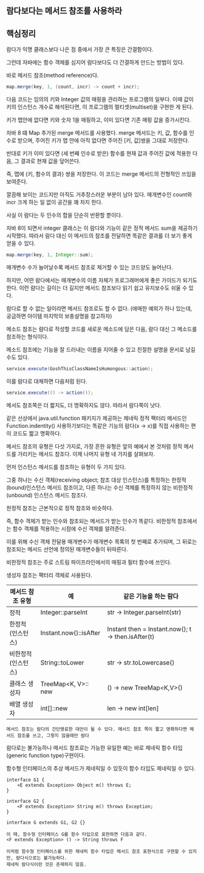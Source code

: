 ## 람다보다는 메서드 참조를 사용하라

## **핵심정리**

람다가 익명 클래스보다 나은 점 중에서 가장 큰 특징은 간결함이다. 

그런데 자바에는 함수 객체를 심지어 람다보다도 더 간결하게 만드는 방법이 있다.

바로 메서드 참조(method reference)다.

```java
map.merge(key, 1, (count, incr) -> count + incr);
```

다음 코드는 임의의 키와 Integer 값의 매핑을 관리하는 프로그램의 일부다. 이때 값이 키의 인스턴스 개수로 해석된다면, 이 프로그램의 멀티셋(multiset)을 구현한 게 된다.

키가 맵안에 없다면 키와 숫자 1을 매핑하고, 이미 있다면 기존 매핑 값을 증가시킨다.

자바 8 떄 Map 추가된 merge 메서드를 사용했다. merge 메서드는 키, 값, 함수를 인수로 받으며, 주어진 키가 맵 안에 아직 없다면 주어진 [키, 값]쌍을 그대로 저장한다. 

반대로 키가 이미 있다면 (세 번째 인수로 받은) 함수를 현재 값과 주어진 값에 적용한 다음, 그 결과로 현재 값을 덮어쓴다. 

즉, 맵에 {키, 함수의 결과} 쌍을 저장한다. 이 코드는 merge 메서드의 전형적인 쓰임을 보여준다.

깔끔해 보이는 코드지만 아직도 거추장스러운 부분이 남아 있다. 매개변수인 count와 incr 크게 하는 일 없이 공간을 꽤 차지 한다.

사실 이 람다는 두 인수의 합을 단순히 반환할 뿐이다.

자바 8이 되면서 integer 클래스는 이 람다와 기능이 같은 정적 메서드 sum을 제공하기 시작했다. 따라서 람다 대신 이 메서드의 참조를 전달하면 똑같은 결과를 더 보기 좋게 얻을 수 있다.

```java
map.merge(key, 1, Integer::sum);
```

매개변수 수가 늘어날수록 메서드 참조로 제거할 수 있는 코드양도 늘어난다.

하지만, 어떤 람다에서는 매개변수의 이름 자체가 프로그래머에게 좋은 가이드가 되기도 한다. 이런 람다는 길이는 더 길지만 메서드 참조보다 읽기 쉽고 유지보수도 쉬울 수 있다.

람다로 할 수 없는 일이라면 메서드 참조로도 할 수 없다. (애매한 예외가 하나 있는데, 궁금하면 아이템 마지막의 보충설명을 참고하자)

메소드 참조는 람다로 작성할 코드를 새로운 메소드에 담은 다음, 람다 대신 그 메소드를 참조하는 형식이다.

메소드 참조에는 기능을 잘 드러내는 이름을 지어줄 수 있고 친절한 설명을 문서로 남길 수도 있다.

```java
service.execute(GoshThisClassNameIsHumongous::action);
```

이를 람다로 대체하면 다음처럼 된다.

```java
service.execute(() -> action());
```

메서도 참조쪽은 더 짧지도, 더 명확하지도 않다. 따라서 람다쪽이 낫다.

같은 선상에서 java.util.function 패키지가 제공하는 제네릭 정적 팩터리 메서드인 Function.indentity() 사용하기보다는 똑같은 기능의 람다(x -> x)를 직접 사용하는 편이 코드도 짧고 명확하다.

메서드 참조의 유형은 다섯 가지로, 가장 흔한 유형은 앞의 예에서 본 것처럼 정적 메서드를 가리키는 메서드 참조다. 이제 나머지 유형 네 가지를 살펴보자.

먼저 인스턴스 메서드를 참조하는 유형이 두 가지 있다. 

그중 하나는 수신 객체(receiving object; 참조 대상 인스턴스)를 특정하는 한정적(bound)인스턴스 메서드 참조이고, 다른 하나는 수신 객체를 특정하지 않는 비한정적(unbound) 인스턴스 메서드 참조다.

한정적 참조는 근본적으로 정적 참조와 비슷하다.

즉, 함수 객체가 받는 인수와 참조되는 메서드가 받는 인수가 똑같다. 비한정적 참조에서는 함수 객체를 적용하는 시점에 수신 객체를 알려준다.

이를 위해 수신 객체 전달용 매개변수가 매개변수 목록의 첫 번째로 추가되며, 그 뒤로는 참조되는 메서드 선언에 정의된 매개변수들이 뒤따른다. 

비한정적 참조는 주로 스트림 파이프라인에서의 매핑과 필터 함수에 쓰인다.

생성자 참조는 팩터리 객체로 사용된다.

| 메서드 참조 유형 | 예                      | 같은 기능을 하는 람다 |
| --- |------------------------| ---|
| 정적 | Integer::parseInt      | str -> Integer.parseInt(str) |
| 한정적 (인스턴스) | Instant.now()::isAfter | Instant then = Instant.now(); t -> then.isAfter(t) |
| 비한정적 (인스턴스) | String::toLower        | str -> str.toLowercase() |
| 클래스 생성자 | TreeMap<K, V>:: new    | () -> new TreeMap<K,V>() |
| 배열 생성자 | int[]::new | len -> new int[len] |

```
메서드 참조는 람다의 간단명료한 대안이 될 수 있다. 메서드 참조 쪽이 짧고 명확하다면 메서드 참조를 쓰고, 그렇지 않을때만 람다
```

람다로는 불가능하나 메서드 참조로는 가능한 유일한 예는 바로 제네릭 함수 타입(generic function type)구현이다. 

함수형 인터페이스의 추상 메서드가 제네릭일 수 있듯이 함수 타입도 제네릭일 수 있다.

```
interface G1 {
    <E extends Exception> Object m() throws E;
}

interface G2 {
    <F extends Exception> String m() throws Exception;
}

interface G extends G1, G2 {}

이 때, 함수형 인터페이스 G를 함수 타입으로 표현하면 다음과 같다.
<F extends Exception> () -> String throws F

이처럼 함수형 인터페이스를 위한 제네릭 함수 타입은 메서드 참조 표현식으로 구현할 수 있지만, 람다식으로는 불가능하다.
제네릭 람다식이란 것은 존재하지 않음.
```